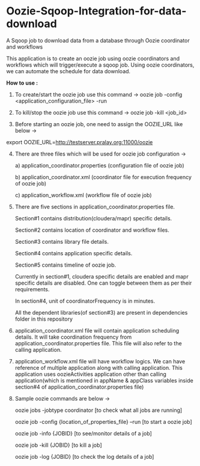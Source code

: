 # Oozie-Sqoop-Integration-for-data-download

A Sqoop job to download data from a database through Oozie coordinator and workflows

This application is to create an oozie job using oozie coordinators and workflows which will trigger/execute a sqoop job. Using oozie coordinators, we can automate the schedule for data download.

<b>How to use :</b>

1. To create/start the oozie job use this command -> oozie job -config <application_configuration_file> -run

2. To kill/stop the oozie job use this command -> oozie job -kill <job_id>

3. Before starting an oozie job, one need to assign the OOZIE_URL like below ->

export OOZIE_URL=http://testserver.pralay.org:11000/oozie

4. There are three files which will be used for oozie job configuration ->

   a) application_coordinator.properties (configuration file of oozie job)

   b) application_coordinator.xml (coordinator file for execution frequency of oozie job)

   c) application_workflow.xml (workflow file of oozie job)

5. There are five sections in application_coordinator.properties file.

   Section#1 contains distribution(cloudera/mapr) specific details.

   Section#2 contains location of coordinator and workflow files.

   Section#3 contains library file details.

   Section#4 contains application specific details.

   Section#5 contains timeline of oozie job.

   Currently in section#1, cloudera specific details are enabled and mapr specific details are disabled. One can toggle between them as per their requirements.

   In section#4, unit of coordinatorFrequency is in minutes.

   All the dependent libraries(of section#3) are present in dependencies folder in this repository

6. application_coordinator.xml file will contain application scheduling details. It will take coordination frequency from application_coordinator.properties file. This file will also refer to the calling application.

7. application_workflow.xml file will have workflow logics. We can have reference of multiple application along with calling application. This application uses oozieActivities application other than calling application(which is mentioned in appName & appClass variables inside section#4 of application_coordinator.properties file)

8. Sample oozie commands are below ->

   oozie jobs -jobtype coordinator [to check what all jobs are running]

   oozie job -config {location_of_properties_file} –run [to start a oozie job]

   oozie job -info {JOBID} [to see/monitor details of a job]

   oozie job -kill {JOBID} [to kill a job]

   oozie job -log {JOBID} [to check the log details of a job]
